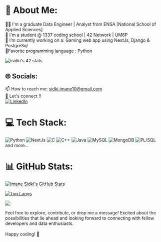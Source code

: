 # 💫 About Me:
👩‍💻 I'm a graduate Data Engineer | Analyst from ENSA [National School of Applied Sciences]<br>
🌱 I'm a student @ 1337 coding school | 42 Network | UM6P<br>
🔭 I’m currently working on a: Gaming web app using NextJs, Django & PostgreSql<br>
💯Favorite programming language : Python<br>

![isidki's 42 stats](https://badge.mediaplus.ma/darkgray/isidki)
## 🌐 Socials:
📫 How to reach me: [sidki.imane10@gmail.com](mailto:sidki.imane10@gmail.com)
<br>🔗 Let's connect !!  
[![LinkedIn](https://img.shields.io/badge/LinkedIn-%230077B5.svg?logo=linkedin&logoColor=white)](https://linkedin.com/in/imane-sidki) 
# 💻 Tech Stack:
![Python](https://img.shields.io/badge/python-3670A0?style=for-the-badge&logo=python&logoColor=ffdd54) ![NextJs](https://img.shields.io/badge/nextjs-%234ea94b?style=for-the-badge) ![C](https://img.shields.io/badge/c-%2300599C.svg?style=for-the-badge&logo=c&logoColor=white) ![C++](https://img.shields.io/badge/c++-%2300599C.svg?style=for-the-badge&logo=c++&logoColor=white) ![Java](https://img.shields.io/badge/java-%23ED8B00.svg?style=for-the-badge&logo=java&logoColor=white) ![MySQL](https://img.shields.io/badge/mysql-%2300f.svg?style=for-the-badge&logo=mysql&logoColor=white) ![MongoDB](https://img.shields.io/badge/MongoDB-%234ea94b.svg?style=for-the-badge&logo=mongodb&logoColor=white) ![PL/SQL](https://img.shields.io/badge/plsql-%2300f.svg?style=for-the-badge&logo=plsql&logoColor=white) and more...
# 📊 GitHub Stats:

[![Imane Sidki's GitHub Stats](https://github-readme-stats.vercel.app/api?username=imanesidki&show_icons=true&theme=radical)](https://github.com/anuraghazra/github-readme-stats)
<br>

[![Top Langs](https://github-readme-stats.vercel.app/api/top-langs/?username=imanesidki&hide=java,html,css&theme=radical)](https://github.com/anuraghazra/github-readme-stats)

[![](https://visitcount.itsvg.in/api?id=imane-sidki&icon=0&color=0)](https://visitcount.itsvg.in)

Feel free to explore, contribute, or drop me a message! Excited about the possibilities that lie ahead and looking forward to connecting with fellow developers and data enthusiasts.<br><br>
Happy coding! 🚀

